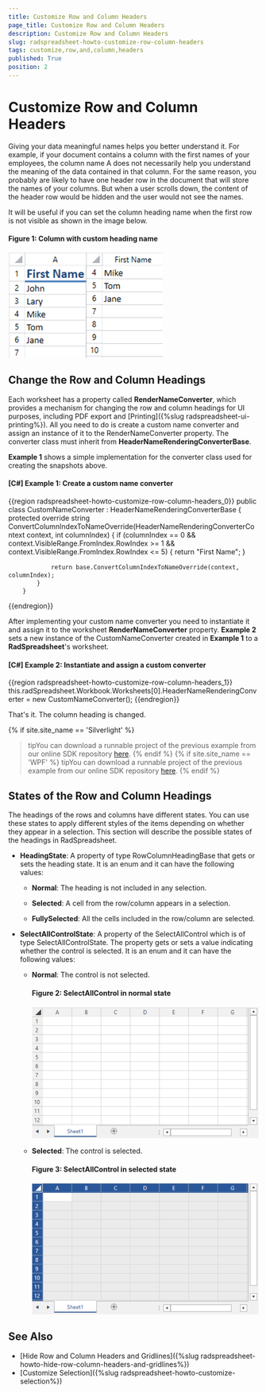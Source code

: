 ```yaml
---
title: Customize Row and Column Headers
page_title: Customize Row and Column Headers
description: Customize Row and Column Headers
slug: radspreadsheet-howto-customize-row-column-headers
tags: customize,row,and,column,headers
published: True
position: 2
---
```


# Customize Row and Column Headers



Giving your data meaningful names helps you better understand it. For example, if your document contains a column with the first names of your employees, the column name A does not necessarily help you understand the meaning of the data contained in that column. For the same reason, you probably are likely to have one header row in the document that will store the names of your columns. But when a user scrolls down, the content of the header row would be hidden and the user would not see the names.
      

It will be useful if you can set the column heading name when the first row is not visible as shown in the image below.

#### **Figure 1: Column with custom heading name**
![Rad Spreadsheet How To Customize Row and Column Headers 01](images/RadSpreadsheet_HowTo_Customize_Row_and_Column_Headers_01.png)

## Change the Row and Column Headings

Each worksheet has a property called __RenderNameConverter__, which provides a mechanism for changing the row and column headings for UI purposes, including PDF export and [Printing]({%slug radspreadsheet-ui-printing%}). All you need to do is create a custom name converter and assign an instance of it to the RenderNameConverter property. The converter class must inherit from __HeaderNameRenderingConverterBase__.
        

__Example 1__ shows a simple implementation for the converter class used for creating the snapshots above.
        

#### __[C#] Example 1: Create a custom name converter__

{{region radspreadsheet-howto-customize-row-column-headers_0}}
	    public class CustomNameConverter : HeaderNameRenderingConverterBase
	    {
	        protected override string ConvertColumnIndexToNameOverride(HeaderNameRenderingConverterContext context, int columnIndex)
	        {
	            if (columnIndex == 0 &&
	                context.VisibleRange.FromIndex.RowIndex >= 1 && context.VisibleRange.FromIndex.RowIndex <= 5)
	            {
	                return "First Name";
	            }
	
	            return base.ConvertColumnIndexToNameOverride(context, columnIndex);
	        }
	    }
{{endregion}}



After implementing your custom name converter you need to instantiate it and assign it to the worksheet __RenderNameConverter__ property. __Example 2__ sets a new instance of the CustomNameConverter created in __Example 1__ to a __RadSpreadsheet__'s worksheet.
        

#### __[C#] Example 2: Instantiate and assign a custom converter__

{{region radspreadsheet-howto-customize-row-column-headers_1}}
	            this.radSpreadsheet.Workbook.Worksheets[0].HeaderNameRenderingConverter = new CustomNameConverter();
	{{endregion}}



That's it. The column heading is changed.
        
{% if site.site_name == 'Silverlight' %}
>tipYou can download a runnable project of the previous example from our online SDK repository [here](https://github.com/telerik/xaml-sdk/tree/master/Spreadsheet/SL/CustomRowAndColumnHeadings).
{% endif %} 
{% if site.site_name == 'WPF' %}
>tipYou can download a runnable project of the previous example from our online SDK repository [here](https://github.com/telerik/xaml-sdk/tree/master/Spreadsheet/WPF/CustomRowAndColumnHeadings).
{% endif %} 

## States of the Row and Column Headings

The headings of the rows and columns have different states. You can use these states to apply different styles of the items depending on whether they appear in a selection. This section will describe the possible states of the headings in RadSpreadsheet.
 
* **HeadingState**: A property of type RowColumnHeadingBase that gets or sets the heading state. It is an enum and it can have the following values:
	* **Normal**: The heading is not included in any selection.
	
	* **Selected**: A cell from the row/column appears in a selection. 
	
	* **FullySelected**: All the cells included in the row/column are selected. 

          
* **SelectAllControlState**: A property of the SelectAllControl which is of type SelectAllControlState. The property gets or sets a value indicating whether the control is selected. It is an enum and it can have the following values:
	
	* **Normal**: The control is not selected.
	
		#### **Figure 2: SelectAllControl in normal state**
		![Rad Spreadsheet SelectAllControl - not selected](images/RadSpreadsheet_HowTo_Customize_Row_and_Column_Headers_02.png)

	
	* **Selected**: The control is selected.
	
		#### **Figure 3: SelectAllControl in selected state**
		![Rad Spreadsheet SelectAllControl - selected](images/RadSpreadsheet_HowTo_Customize_Row_and_Column_Headers_03.png)

## See Also

 * [Hide Row and Column Headers and Gridlines]({%slug radspreadsheet-howto-hide-row-column-headers-and-gridlines%})
 * [Customize Selection]({%slug radspreadsheet-howto-customize-selection%})